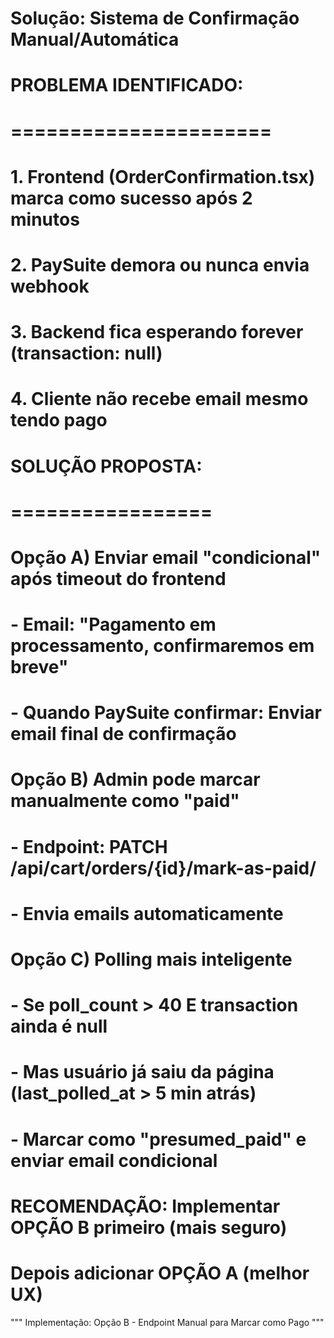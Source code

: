 # Solução: Sistema de Confirmação Manual/Automática
#
# PROBLEMA IDENTIFICADO:
# ======================
# 1. Frontend (OrderConfirmation.tsx) marca como sucesso após 2 minutos
# 2. PaySuite demora ou nunca envia webhook
# 3. Backend fica esperando forever (transaction: null)
# 4. Cliente não recebe email mesmo tendo pago
#
# SOLUÇÃO PROPOSTA:
# =================
# Opção A) Enviar email "condicional" após timeout do frontend
#  - Email: "Pagamento em processamento, confirmaremos em breve"
#  - Quando PaySuite confirmar: Enviar email final de confirmação
#
# Opção B) Admin pode marcar manualmente como "paid"
#  - Endpoint: PATCH /api/cart/orders/{id}/mark-as-paid/
#  - Envia emails automaticamente
#
# Opção C) Polling mais inteligente
#  - Se poll_count > 40 E transaction ainda é null
#  - Mas usuário já saiu da página (last_polled_at > 5 min atrás)
#  - Marcar como "presumed_paid" e enviar email condicional
#
# RECOMENDAÇÃO: Implementar OPÇÃO B primeiro (mais seguro)
#               Depois adicionar OPÇÃO A (melhor UX)

"""
Implementação: Opção B - Endpoint Manual para Marcar como Pago
"""
